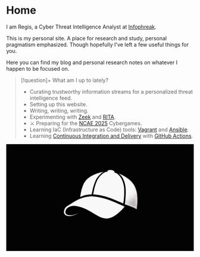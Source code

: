 # Home

I am Regis, a Cyber Threat Intelligence Analyst at [Infophreak](https://infophreak.com/).

This is my personal site. A place for research and study, personal pragmatism emphasized. Though hopefully I've left a few useful things for you.

Here you can find my blog and personal research notes on whatever I happen to be focused on.

 > [!question]+ What am I up to lately?
> - Curating trustworthy information streams for a personalized threat intelligence feed.
> - Setting up this website.
> - Writing, writing, writing.
> - Experimenting with [Zeek](https://zeek.org/) and [RITA](https://www.activecountermeasures.com/free-tools/rita/).
> - ⚔️ Preparing for the [NCAE 2025](My%20Notes/NCAE%202025%20Preparation%20🛡️/NCAE%202025.md) Cybergames.
> - Learning IaC (Infrastructure as Code) tools: [Vagrant](My%20Notes/Unsorted/Vagrant.md) and [Ansible](My%20Notes/Unsorted/Ansible.md).
> - Learning [Continuous Integration and Delivery](My%20Notes/Unsorted/Continuous%20Integration%20and%20Delivery.md) with [GitHub Actions](https://docs.github.com/en/actions).

![whitehat](assets/images/whitehat.png)


